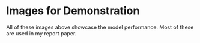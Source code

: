 # Images for Demonstration
All of these images above showcase the model performance. Most of these are used in my report paper. 
